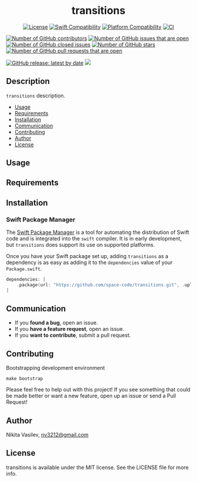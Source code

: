<h1 align="center" style="margin-top: 0px;">transitions</h1>

<p align="center">
<a href="https://github.com/space-code/transitions/blob/main/LICENSE"><img alt="License" src="https://img.shields.io/github/license/space-code/transitions?style=flat"></a> 
<a href="https://swiftpackageindex.com/space-code/transitions"><img alt="Swift Compatibility" src="https://img.shields.io/endpoint?url=https%3A%2F%2Fswiftpackageindex.com%2Fapi%2Fpackages%2Fspace-code%2Ftransitions%2Fbadge%3Ftype%3Dswift-versions"/></a> 
<a href="https://swiftpackageindex.com/space-code/transitions"><img alt="Platform Compatibility" src="https://img.shields.io/endpoint?url=https%3A%2F%2Fswiftpackageindex.com%2Fapi%2Fpackages%2Fspace-code%2Ftransitions%2Fbadge%3Ftype%3Dplatforms"/></a> 
<a href="https://github.com/space-code/transitions"><img alt="CI" src="https://github.com/space-code/transitions/actions/workflows/ci.yml/badge.svg?branch=main"></a>

<a href="https://github.com/space-code/transitions"><img alt="Number of GitHub contributors" src="https://img.shields.io/github/issues/space-code/transitions"></a>
<a href="https://github.com/space-code/transitions"><img alt="Number of GitHub issues that are open" src="https://img.shields.io/github/stars/space-code/transitions"></a>
<a href="https://github.com/space-code/transitions"><img alt="Number of GitHub closed issues" src="https://img.shields.io/github/issues-closed/space-code/transitions"></a>
<a href="https://github.com/space-code/transitions"><img alt="Number of GitHub stars" src="https://img.shields.io/github/contributors/space-code/transitions"></a>
<a href="https://github.com/space-code/transitions"><img alt="Number of GitHub pull requests that are open" src="https://img.shields.io/github/issues-pr-raw/space-code/transitions"></a>

<a href="https://github.com/space-code/transitions"><img alt="GitHub release; latest by date" src="https://img.shields.io/github/v/release/space-code/transitions"></a>
<a href="https://github.com/apple/swift-package-manager" alt="transitions on Swift Package Manager" title="transitions on Swift Package Manager"><img src="https://img.shields.io/badge/Swift%20Package%20Manager-compatible-brightgreen.svg" /></a>
</p>

## Description
`transitions` description.

- [Usage](#usage)
- [Requirements](#requirements)
- [Installation](#installation)
- [Communication](#communication)
- [Contributing](#contributing)
- [Author](#author)
- [License](#license)

## Usage

## Requirements

## Installation
### Swift Package Manager

The [Swift Package Manager](https://swift.org/package-manager/) is a tool for automating the distribution of Swift code and is integrated into the `swift` compiler. It is in early development, but `transitions` does support its use on supported platforms.

Once you have your Swift package set up, adding `transitions` as a dependency is as easy as adding it to the `dependencies` value of your `Package.swift`.

```swift
dependencies: [
    .package(url: "https://github.com/space-code/transitions.git", .upToNextMajor(from: "1.0.0"))
]
```

## Communication
- If you **found a bug**, open an issue.
- If you **have a feature request**, open an issue.
- If you **want to contribute**, submit a pull request.

## Contributing
Bootstrapping development environment

```
make bootstrap
```

Please feel free to help out with this project! If you see something that could be made better or want a new feature, open up an issue or send a Pull Request!

## Author
Nikita Vasilev, nv3212@gmail.com

## License
transitions is available under the MIT license. See the LICENSE file for more info.